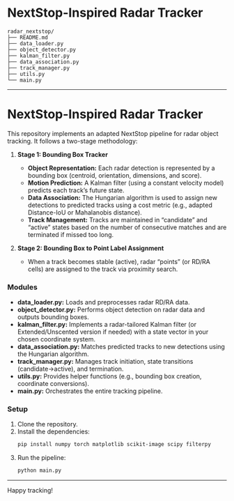 # NextStop-Inspired Radar Tracker

```
radar_nextstop/
├── README.md
├── data_loader.py
├── object_detector.py
├── kalman_filter.py
├── data_association.py
├── track_manager.py
├── utils.py
└── main.py
```

---


# NextStop-Inspired Radar Tracker

This repository implements an adapted NextStop pipeline for radar object tracking. It follows a two-stage methodology:

1. **Stage 1: Bounding Box Tracker**
   - **Object Representation:** Each radar detection is represented by a bounding box (centroid, orientation, dimensions, and score).
   - **Motion Prediction:** A Kalman filter (using a constant velocity model) predicts each track’s future state.
   - **Data Association:** The Hungarian algorithm is used to assign new detections to predicted tracks using a cost metric (e.g., adapted Distance-IoU or Mahalanobis distance).
   - **Track Management:** Tracks are maintained in “candidate” and “active” states based on the number of consecutive matches and are terminated if missed too long.

2. **Stage 2: Bounding Box to Point Label Assignment**
   - When a track becomes stable (active), radar “points” (or RD/RA cells) are assigned to the track via proximity search.

### Modules

- **data_loader.py:** Loads and preprocesses radar RD/RA data.
- **object_detector.py:** Performs object detection on radar data and outputs bounding boxes.
- **kalman_filter.py:** Implements a radar-tailored Kalman filter (or Extended/Unscented version if needed) with a state vector in your chosen coordinate system.
- **data_association.py:** Matches predicted tracks to new detections using the Hungarian algorithm.
- **track_manager.py:** Manages track initiation, state transitions (candidate→active), and termination.
- **utils.py:** Provides helper functions (e.g., bounding box creation, coordinate conversions).
- **main.py:** Orchestrates the entire tracking pipeline.

### Setup

1. Clone the repository.
2. Install the dependencies:
   ```bash
   pip install numpy torch matplotlib scikit-image scipy filterpy
   ```
3. Run the pipeline:
   ```bash
   python main.py
   ```

---

Happy tracking!
